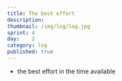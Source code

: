 ```yaml
---
title: The best effort
description: 
thumbnail: /img/log/log.jpg
sprint: 4
day:	2
category: log
published: true
---
```


- the best effort in the time available 